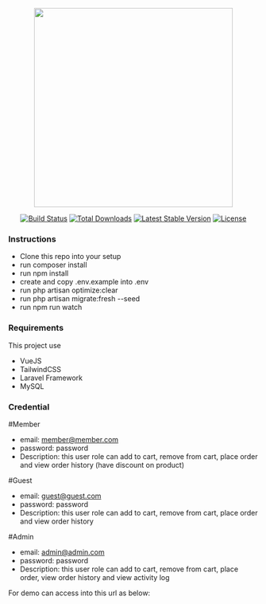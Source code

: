 <p align="center"><img src="https://res.cloudinary.com/dtfbvvkyp/image/upload/v1566331377/laravel-logolockup-cmyk-red.svg" width="400"></p>

<p align="center">
<a href="https://travis-ci.org/laravel/framework"><img src="https://travis-ci.org/laravel/framework.svg" alt="Build Status"></a>
<a href="https://packagist.org/packages/laravel/framework"><img src="https://poser.pugx.org/laravel/framework/d/total.svg" alt="Total Downloads"></a>
<a href="https://packagist.org/packages/laravel/framework"><img src="https://poser.pugx.org/laravel/framework/v/stable.svg" alt="Latest Stable Version"></a>
<a href="https://packagist.org/packages/laravel/framework"><img src="https://poser.pugx.org/laravel/framework/license.svg" alt="License"></a>
</p>

### Instructions

- Clone this repo into your setup
- run composer install
- run npm install
- create and copy .env.example into .env
- run php artisan optimize:clear
- run php artisan migrate:fresh --seed
- run npm run watch

### Requirements

This project use
 - VueJS
 - TailwindCSS
 - Laravel Framework
 - MySQL

### Credential

#Member
- email: member@member.com
- password: password
- Description: this user role can add to cart, remove from cart, place order and view order history (have discount on product)

#Guest
- email: guest@guest.com
- password: password
- Description: this user role can add to cart, remove from cart, place order and view order history

#Admin
- email: admin@admin.com
- password: password
- Description: this user role can add to cart, remove from cart, place order, view order history and view activity log

For demo can access into this url as below:
